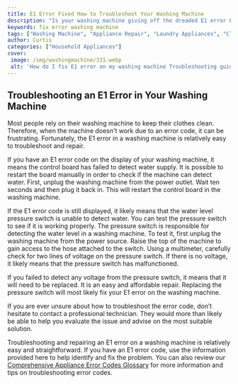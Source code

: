 ```yaml
---
title: E1 Error Fixed How to Troubleshoot Your Washing Machine
description: "Is your washing machine giving off the dreaded E1 error Learn how to troubleshoot your washing machine and get it back to working order so you can keep your clothes looking great"
keywords: fix error washing machine
tags: ["Washing Machine", "Appliance Repair", "Laundry Appliances", "Clean Appliance"]
author: Curtis
categories: ["Household Appliances"]
cover: 
 image: /img/washingmachine/331.webp
 alt: 'How do I fix E1 error on my washing machine Troubleshooting guide for fixing E1 errors on washing machines'
---
```

## Troubleshooting an E1 Error in Your Washing Machine
Most people rely on their washing machine to keep their clothes clean. Therefore, when the machine doesn't work due to an error code, it can be frustrating. Fortunately, the E1 error in a washing machine is relatively easy to troubleshoot and repair.

If you have an E1 error code on the display of your washing machine, it means the control board has failed to detect water supply. It is possible to restart the board manually in order to check if the machine can detect water. First, unplug the washing machine from the power outlet. Wait ten seconds and then plug it back in. This will restart the control board in the washing machine.

If the E1 error code is still displayed, it likely means that the water level pressure switch is unable to detect water. You can test the pressure switch to see if it is working properly. The pressure switch is responsible for detecting the water level in a washing machine. To test it, first unplug the washing machine from the power source. Raise the top of the machine to gain access to the hose attached to the switch. Using a multimeter, carefully check for two lines of voltage on the pressure switch. If there is no voltage, it likely means that the pressure switch has malfunctioned. 

If you failed to detect any voltage from the pressure switch, it means that it will need to be replaced. It is an easy and affordable repair. Replacing the pressure switch will most likely fix your E1 error on the washing machine.

If you are ever unsure about how to troubleshoot the error code, don’t hesitate to contact a professional technician. They would more than likely be able to help you evaluate the issue and advise on the most suitable solution.

Troubleshooting and repairing an E1 error on a washing machine is relatively easy and straightforward. If you have an E1 error code, use the information provided here to help identify and fix the problem. You can also review our [Comprehensive Appliance Error Codes Glossary](./error-codes/) for more information and tips on troubleshooting error codes.

